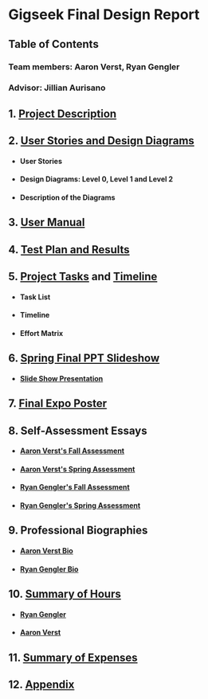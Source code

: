 # Gigseek Final Design Report
## Table of Contents
### Team members: Aaron Verst, Ryan Gengler
### Advisor: Jillian Aurisano



## 1. [Project Description]
## 2. [User Stories and Design Diagrams]
- #### User Stories 
- #### Design Diagrams: Level 0, Level 1 and Level 2 
- #### Description of the Diagrams
## 3. [User Manual]
## 4. [Test Plan and Results]
## 5. [Project Tasks] and [Timeline]
- #### Task List
- #### Timeline
- #### Effort Matrix
## 6. [Spring Final PPT Slideshow]
- #### [Slide Show Presentation]
## 7. [Final Expo Poster]
## 8. Self-Assessment Essays
- #### [Aaron Verst's Fall Assessment]
- #### [Aaron Verst's Spring Assessment]
- #### [Ryan Gengler's Fall Assessment]
- #### [Ryan Gengler's Spring Assessment]
## 9. Professional Biographies
- #### [Aaron Verst Bio]
- #### [Ryan Gengler Bio]
## 10. [Summary of Hours]
- #### [Ryan Gengler]
- #### [Aaron Verst]
## 11. [Summary of Expenses]
## 12. [Appendix]


[Project Description]: <https://github.com/aaronverst/GigSeekHost-main/tree/master/docs/Gigseek%20Project%20Description.md>
[User Stories and Design Diagrams]: <https://github.com/aaronverst/GigSeekHost-main/tree/master/docs/Gigseek%20Design%20Diagram.pdf>
[User Manual]: <https://github.com/aaronverst/GigSeekHost-main/tree/master/docs/GigSeek_User_Doc_and_Manual.md>
[Project Tasks]: <https://github.com/aaronverst/GigSeekHost-main/tree/master/docs/TaskList.md>
[Timeline]: <https://github.com/aaronverst/GigSeekHost-main/tree/master/docs/GigSeek%20Timeline%20and%20Effort%20Matrix%20-%20Sheet1.pdf>
[Spring Final PPT Slideshow]: <https://github.com/aaronverst/GigSeekHost-main/tree/master/docs/Gigseek%20Presentation%20Slide%20Deck.pptx>
[Aaron Verst Bio]: <https://github.com/aaronverst/GigSeekHost-main/tree/master/docs/Aaron_Verst%20ProfessionalBiography%20(2).md>
[Budget]: <https://github.com/aaronverst/GigSeekHost-main/tree/master/docs/Gigseek_Budget.md>
[Ryan Gengler Bio]: <https://github.com/aaronverst/GigSeekHost-main/tree/master/docs/Professional%20Biography%20-%20Ryan%20Gengler.md>
[Aaron Verst's Fall Assessment]: <https://github.com/aaronverst/GigSeekHost-main/tree/master/docs/Aaron_Verst_GigSeek_Personal_Assessment.pdf>
[Ryan Gengler's Fall Assessment]: <https://github.com/aaronverst/GigSeekHost-main/tree/master/docs/Capstone%20Assessment%20Ryan%20Gengler.pdf>
[Project Abstract]: <https://github.com/aaronverst/GigSeekHost-main/tree/master/docs/main/Team%20Names%20and%20Project%20Abstract.md>
[Appendix]: <https://github.com/aaronverst/GigSeekHost-main/tree/master/docs/Gigseek%20Appendix.md>
[Final Expo Poster]: <https://github.com/aaronverst/GigSeekHost-main/tree/master/docs/Gigseek%20Final%20Poster.pdf>
[Summary of Hours]: <https://github.com/aaronverst/GigSeekHost-main/blob/master/docs/Summary%20of%20Hours%20Spent.xlsx>
[Ryan Gengler]: <https://github.com/aaronverst/GigSeekHost-main/tree/master/docs/Summary%20of%20Hours%20and%20Justification%20Ryan%20Gengler.pdf>
[Aaron Verst]: <https://github.com/aaronverst/GigSeekHost-main/tree/master/docs/Aaron%20Verst%20Hour%20Analysis%20and%20Justification.docx>
[Summary of Expenses]: <https://github.com/aaronverst/GigSeekHost-main/blob/master/docs/Summary%20of%20Expenses.xlsx>
[Aaron Verst's Spring Assessment]: <https://github.com/aaronverst/GigSeekHost-main/tree/master/docs/AaronVerst_Assignment%206_%20Individual%20Reflection_Spring.docx>
[Ryan Gengler's Spring Assessment]: <https://github.com/aaronverst/GigSeekHost-main/tree/master/docs/Self-Assessment%20Spring%202023%20Ryan%20Gengler.pdf>
[Slide Show Presentation]: <https://drive.google.com/file/d/1NJdmoW0hm4iI7u4xCW8vGS9ywI4YFN9A/view?usp=share_link>
[Test Plan and Results]: <https://github.com/aaronverst/GigSeekHost-main/tree/master/docs/GigSeek%20-%20Assignment%201%20-%20Test%20Plan.pdf>




